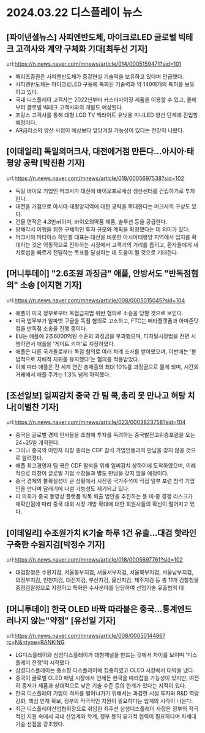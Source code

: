 # 2024.03.22 디스플레이 뉴스

## [파이낸셜뉴스] 사피엔반도체, 마이크로LED 글로벌 빅테크 고객사와 계약 구체화 기대[최두선 기자]
url:https://n.news.naver.com/mnews/article/014/0005159471?sid=101
- 메리츠증권은 사피엔반도체가 증강현실 기술력을 보유하고 있다며 언급했다.
- 사피엔반도체는 마이크로LED 구동에 특화된 기술력과 약 140여개의 특허를 보유하고 있다.
- 국내 디스플레이 고객사는 2022년부터 커스터마이징 제품을 이용할 수 있고, 올해부터 글로벌 빅테크 고객사와의 개발도 예상된다.
- 프랑스 고객사를 통해 대형 LCD TV 백라이트 유닛용 미니LED 양산 단계에 진입할 예정이다.
- AR급라스의 양산 시점이 예상보다 앞당겨질 가능성이 있다는 전망이 나왔다.

## [이데일리] 독일의머크사, 대전에거점 만든다…아시아·태평양 공략 [박진환 기자]
url:https://n.news.naver.com/mnews/article/018/0005697538?sid=102
- 독일 바이오 기업인 머크사가 대전에 바이오프로세싱 생산센터를 건립하기로 투자한다.
- 대전을 거점으로 아시아·태평양지역에 대한 공략을 확대한다는 머크사의 구상도 있다.
- 건물 면적은 4.3만㎡이며, 바이오의약품 제품, 솔루션 등을 공급한다.
- 양해각서 이행을 위한 구체적인 투자 규모와 계획을 확정했다는 데 의미가 있다.
- 머크사의 마티아스 하인젤 대표는 대전을 비롯한 아시아태평양 지역에서 입지를 확대하는 것은 역동적으로 진화하는 시장에서 고객과의 거리를 좁히고, 환자들에게 새 치료법을 빠르게 전달하는 목표를 달성하는 데 도움이 될 것으로 기대한다.

## [머니투데이] "2.6조원 과징금" 애플, 안방서도 "반독점혐의" 소송 [이지현 기자]
url:https://n.news.naver.com/mnews/article/008/0005015045?sid=104
- 애플이 미국 정부로부터 독점금지법 위반 혐의로 소송을 당할 것으로 보인다.
- 미국 법무부가 알파벳 구글을 독점 혐의로 고소하고, FTC는 메타플랫폼과 아마존닷컴을 반독점 소송을 진행 중이다.
- EU는 애플에 2조6000억원 수준의 과징금을 부과했으며, 디지털시장법을 전면 시행하면서 애플을 '게이트 키퍼'로 지정하였다.
- 애플은 다른 국가들로부터 독점 혐의로 여러 차례 조사를 받아왔으며, 이번에는 '불법적으로 지배적 지위를 유지했다'는 혐의를 적용받았다.
- 이에 따라 애플은 전 세계 연간 총매출의 최대 10%를 과징금으로 물게 되며, 시간외거래에서 애플 주가는 1.3% 넘게 하락했다.

## [조선일보] 일찌감치 중국 간 팀 쿡,총리 못 만나고 허탕 치나[이벌찬 기자]
url:https://n.news.naver.com/mnews/article/023/0003823758?sid=104
- 중국은 글로벌 경제 인사들을 초청해 투자를 독려하는 중국발전고위층포럼을 오는 24~25일 개최한다.
- 그러나 중국의 이인자 리창 총리는 CDF 참석 기업인들과의 만남을 갖지 않을 것으로 알려졌다.
- 애플 최고경영자 팀 쿡은 CDF 참석을 위해 일찌감치 상하이에 도착하였으며, 이례적으로 리창이 글로벌 기업 수장들과 별도 만남을 갖지 않을 예정이다.
- 중국 경제의 불확실성이 큰 상황에서 시진핑 국가주석이 직접 일부 포럼 참석 기업인을 만나며 달래기에 나설 가능성도 제기되고 있다.
- 미 의회가 중국 동영상 플랫폼 틱톡 퇴출 법안을 추진하는 등 미·중 경쟁 리스크가 재확인됨에 따라 중국 대외 시장 개방 확대에 대한 회원사들의 확신이 떨어지고 있다.

## [이데일리] 수조원가치 K기술 하루 1건 유출…대검 핫라인 구축한 수원지검[박정수 기자]
url:https://n.news.naver.com/mnews/article/018/0005697761?sid=102
- 대검찰청은 수원지검, 서울동부지검, 서울서부지검, 서울북부지검, 서울남부지검, 의정부지검, 인천지검, 대전지검, 부산지검, 울산지검, 제주지검 등 총 11개 검찰청을 중점검찰청으로 지정하고 특화한 수사분야를 담당하여 산업기술 유출범죄 대

## [머니투데이] 한국 OLED 바짝 따라붙은 중국…통계엔드러나지 않는"약점" [유선일 기자]
url:https://n.news.naver.com/mnews/article/008/0005014486?rc=N&ntype=RANKING
- LG디스플레이와 삼성디스플레이가 대형패널을 만드는 것에서 차이를 보이며 '디스플레이 전쟁'이 시작됐다.
- 삼성디스플레이는 중소형 디스플레이에 집중하였고 OLED 시장에서 대박을 냈다.
- 중국이 글로벌 OLED 패널 시장에서 언제든 한국을 따라잡을 가능성이 있지만, 여전히 중저가 제품과 상대적으로 낮은 기술 수준 등의 한계가 있다는 지적이 있다.
- 한국 디스플레이 기업이 격차를 벌여나가기 위해서는 과감한 시설 투자와 R&D 역량 강화, 핵심 인재 확보, 정부의 적극적인 지원이 필요하다는 업계의 시각이 나온다.
- 최근 디스플레이산업협회장으로 취임한 최주선 삼성디스플레이 사장은 정부의 적극적인 지원 속에서 국내 산업계와 학계, 정부 등의 유기적 협력이 필요하다며 차세대 기술 선점을 강조했다.